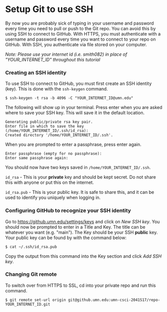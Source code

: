 # Setup Git to use SSH

By now you are probably sick of typing in your username and password every time
you need to pull or push to the Git repo. You can avoid this by using SSH to
connect to GitHub. With HTTPS, you must authenticate with a username and
password every time you want to connect to your repo on GitHub. With SSH, you
authenticate via file stored on your computer.

*Note: Please use your internet id (i.e. smith082) in place of
"YOUR_INTERNET_ID" throughout this tutorial*

### Creating an SSH identity

To use SSH to connect to GitHub, you must first create an SSH identity (key).
This is done with the `ssh-keygen` command.

```shell
$ ssh-keygen -t rsa -b 4096 -C "YOUR_INTERNET_ID@umn.edu"
```

The following will show up in your terminal. Press enter when you are asked
where to save your SSH key. This will save it in the default location.

```
Generating public/private rsa key pair.
Enter file in which to save the key (/home/YOUR_INTERNET_ID/.ssh/id_rsa):
Created directory '/home/YOUR_INTERNET_ID/.ssh'.
```

When you are prompted to enter a passphrase, press enter again.

```
Enter passphrase (empty for no passphrase):
Enter same passphrase again:
```

You should now have two keys saved in `/home/YOUR_INTERNET_ID/.ssh`.

`id_rsa` - This is your **private** key and should be kept secret. Do not share
this with anyone or put this on the internet.

`id_rsa.pub` - This is your public key. It is safe to share this, and it can be
used to identify you uniquely when logging in.

### Configuring GitHub to recognize your SSH identity

Go to https://github.umn.edu/settings/keys and click on *New SSH key*.
You should now be prompted to enter in a Title and Key. The title can be
whatever you want (e.g. "main"). The Key should be your SSH **public** key. Your
public key can be found by with the command below:

```shell
$ cat ~/.ssh/id_rsa.pub
```

Copy the output from this command into the Key section and click *Add SSH key*.

### Changing Git remote

To switch over from HTTPS to SSL, cd into your private repo and run this
command.

```shell
$ git remote set-url origin git@github.umn.edu:umn-csci-2041S17/repo-YOUR_INTERNET_ID.git
```
